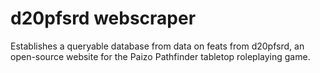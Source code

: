 # d20pfsrd webscraper

Establishes a queryable database from data on feats from d20pfsrd, an open-source website for the Paizo Pathfinder tabletop roleplaying game.
